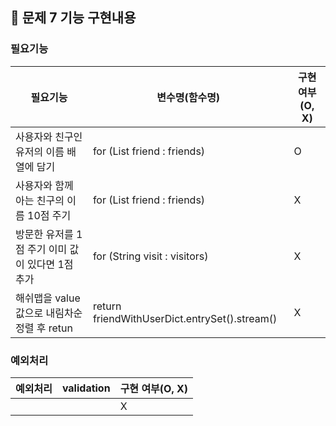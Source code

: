 ## 🚀 문제 7 기능 구현내용

### 필요기능


| 필요기능               | 변수명(함수명)                                    | 구현 여부(O, X) |
|--------------------|---------------------------------------------|-------------|
| 사용자와 친구인 유저의 이름 배열에 담기 | for (List<String> friend : friends) | O           |
| 사용자와 함께 아는 친구의 이름 10점 주기 |  for (List<String> friend : friends)   | X           |
| 방문한 유저를 1점 주기 이미 값이 있다면 1점 추가 |  for (String visit : visitors) | X           |
| 해쉬맵을 value값으로 내림차순 정렬 후 retun | return friendWithUserDict.entrySet().stream() | X           |

### 예외처리

| 예외처리                | validation | 구현 여부(O, X) |
|---------------------|------------|-------------|
|    |  | X           |
